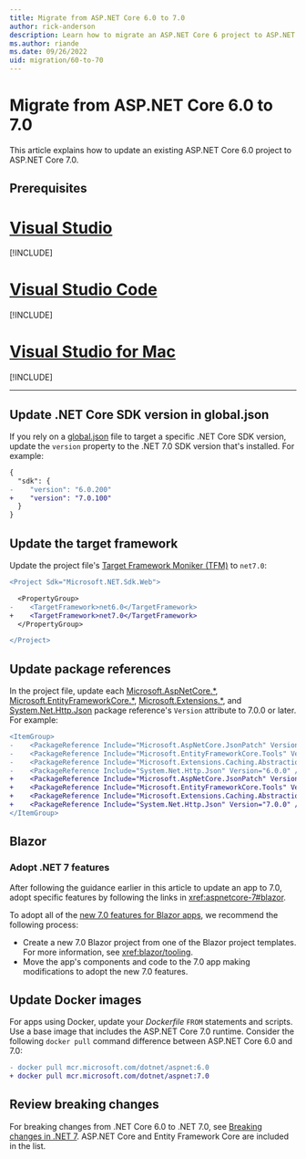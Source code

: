```yaml
---
title: Migrate from ASP.NET Core 6.0 to 7.0
author: rick-anderson
description: Learn how to migrate an ASP.NET Core 6 project to ASP.NET Core 7.0.
ms.author: riande
ms.date: 09/26/2022
uid: migration/60-to-70
---
```

# Migrate from ASP.NET Core 6.0 to 7.0

This article explains how to update an existing ASP.NET Core 6.0 project to ASP.NET Core 7.0.

## Prerequisites

# [Visual Studio](#tab/visual-studio)

[!INCLUDE[](~/includes/net-prereqs-vs-7.0.md)]

# [Visual Studio Code](#tab/visual-studio-code)

[!INCLUDE[](~/includes/net-prereqs-vsc-7.0.md)]

# [Visual Studio for Mac](#tab/visual-studio-mac)

[!INCLUDE[](~/includes/net-prereqs-mac-7.0.md)]

---

## Update .NET Core SDK version in global.json

If you rely on a [global.json](/dotnet/core/tools/global-json) file to target a specific .NET Core SDK version, update the `version` property to the .NET 7.0 SDK version that's installed. For example:

```diff
{
  "sdk": {
-    "version": "6.0.200"
+    "version": "7.0.100"
  }
}
```

## Update the target framework

Update the project file's [Target Framework Moniker (TFM)](/dotnet/standard/frameworks) to `net7.0`:

```diff
<Project Sdk="Microsoft.NET.Sdk.Web">

  <PropertyGroup>
-    <TargetFramework>net6.0</TargetFramework>
+    <TargetFramework>net7.0</TargetFramework>
  </PropertyGroup>

</Project>
```

## Update package references

In the project file, update each [Microsoft.AspNetCore.*](https://www.nuget.org/packages?q=Microsoft.AspNetCore.*), [Microsoft.EntityFrameworkCore.*](https://www.nuget.org/packages?q=Microsoft.EntityFrameworkCore.*), [Microsoft.Extensions.*](https://www.nuget.org/packages?q=Microsoft.Extensions.*), and [System.Net.Http.Json](https://www.nuget.org/packages/System.Net.Http.Json) package reference's `Version` attribute to 7.0.0 or later. For example:

```diff
<ItemGroup>
-    <PackageReference Include="Microsoft.AspNetCore.JsonPatch" Version="6.0.9" />
-    <PackageReference Include="Microsoft.EntityFrameworkCore.Tools" Version="6.0.9">
-    <PackageReference Include="Microsoft.Extensions.Caching.Abstractions" Version="6.0.9" />
-    <PackageReference Include="System.Net.Http.Json" Version="6.0.0" />
+    <PackageReference Include="Microsoft.AspNetCore.JsonPatch" Version="7.0.0" />
+    <PackageReference Include="Microsoft.EntityFrameworkCore.Tools" Version="7.0.0">
+    <PackageReference Include="Microsoft.Extensions.Caching.Abstractions" Version="7.0.0" />
+    <PackageReference Include="System.Net.Http.Json" Version="7.0.0" />
</ItemGroup>
```

## Blazor

### Adopt .NET 7 features

After following the guidance earlier in this article to update an app to 7.0, adopt specific features by following the links in <xref:aspnetcore-7#blazor>.

To adopt all of the [new 7.0 features for Blazor apps](xref:aspnetcore-7#blazor), we recommend the following process:

* Create a new 7.0 Blazor project from one of the Blazor project templates. For more information, see <xref:blazor/tooling>.
* Move the app's components and code to the 7.0 app making modifications to adopt the new 7.0 features.

<!--

    HOLD

    Waiting for the PR to merge.

### Migrate unmarshalled JavaScript interop

Unmarshalled interop using the <xref:Microsoft.JSInterop.IJSUnmarshalledRuntime> interface is obsolete and should be replaced with .NET JavaScript `[JSImport]`/`[JSExport]` interop.

For more information, see <xref:blazor/js-interop/import-export-interop>.

-->

## Update Docker images

For apps using Docker, update your *Dockerfile* `FROM` statements and scripts. Use a base image that includes the ASP.NET Core 7.0 runtime. Consider the following `docker pull` command difference between ASP.NET Core 6.0 and 7.0:

```diff
- docker pull mcr.microsoft.com/dotnet/aspnet:6.0
+ docker pull mcr.microsoft.com/dotnet/aspnet:7.0
```

## Review breaking changes

For breaking changes from .NET Core 6.0 to .NET 7.0, see [Breaking changes in .NET 7](/dotnet/core/compatibility/7.0). ASP.NET Core and Entity Framework Core are included in the list.
